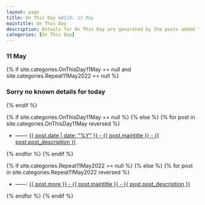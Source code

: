 ```yaml
---
layout: page
title: On This Day &#124; 11 May
maintitle: On This Day
description: Details for On This Day are genarated by the posts added to the website so the content is subject to changes/updates over time.
categories: [On This Day]
---
```


<h3>11 May</h3>

{% if site.categories.OnThisDay11May == null and site.categories.Repeat11May2022 == null %}
  <h3>Sorry no known details for today</h3>
{% endif %}

{% if site.categories.OnThisDay11May == null %}
{% else %}
{% for post in site.categories.OnThisDay11May reversed %}
<ul>
<li> ——: <a href="{{ post.url }}">{{ post.date | date: "%Y" }} - {{ post.maintitle }} - {{ post.post_description }}</a></li>
</ul>
{% endfor %}
{% endif %}

{% if site.categories.Repeat11May2022 == null %}
{% else %}
{% for post in site.categories.Repeat11May2022 reversed %}
<ul>
<li> ——: <a href="{{ post.url }}">{{ post.more }} - {{ post.maintitle }} - {{ post.post_description }}</a></li>
</ul>
{% endfor %}
{% endif %}
